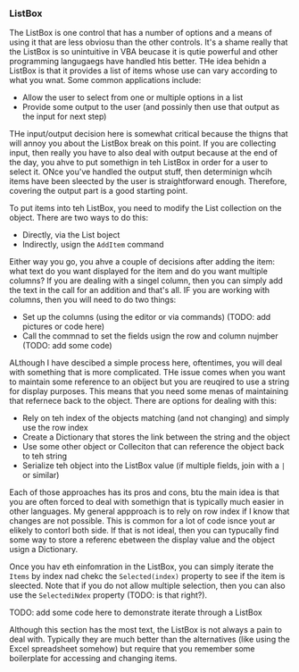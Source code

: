 ### ListBox

The ListBox is one control that has a number of options and a means of using it that are less obviosu than the other controls. It's a shame really that the ListBox is so unintuitive in VBA beucase it is qutie powerful and other programming langugaegs have handled htis better. THe idea behidn a ListBox is that it provides a list of items whose use can vary according to what you wnat. Some common applications include:

- Allow the user to select from one or multiple options in a list
- Provide some output to the user (and possinly then use that output as the input for next step)

THe input/output decision here is somewhat critical because the thigns that will annoy you about the ListBox break on this point. If you are collecting input, then really you have to also deal with output because at the end of the day, you ahve to put somethign in teh ListBox in order for a user to select it. ONce you've handled the output stuff, then determinign whcih items have been sleected by the user is straightforward enough. Therefore, covering the output part is a good starting point.

To put items into teh ListBox, you need to modify the List collection on the object. There are two ways to do this:

- Directly, via the List boject
- Indirectly, usign the `AddItem` command

Either way you go, you ahve a couple of decisions after adding the item: what text do you want displayed for the item and do you want multiple columns? If you are dealing with a singel column, then you can simply add the text in the call for an addition and that's all. IF you are working with columns, then you will need to do two things:

- Set up the columns (using the editor or via commands) (TODO: add pictures or code here)
- Call the commnad to set the fields usign the row and column nujmber (TODO: add some code)

ALthough I have descibed a simple process here, oftentimes, you will deal with something that is more complicated. THe issue comes when you want to maintain some reference to an obiject but you are reuqired to use a string for display purposes. This means that you need some menas of maintaining that refernece back to the object. There are options for dealing with this:

- Rely on teh index of the objects matching (and not changing) and simply use the row index
- Create a Dictionary that stores the link between the string and the object
- Use some other object or Colleciton that can reference the object back to teh string
- Serialize teh object into the ListBox value (if multiple fields, join with a `|` or similar)

Each of those approaches has its pros and cons, btu the main idea is that you are often forced to deal with somethign that is typically much easier in other languages. My general appproach is to rely on row index if I know that changes are not possible. This is common for a lot of code isnce yout ar elikely to contorl both side. If that is not ideal, then you can typucally find some way to store a referenc ebetween the display value and the object usign a Dictionary.

Once you hav eth einfomration in the ListBox, you can simply iterate the `Items` by index nad chekc the `Selected(index)` property to see if the item is sleected. Note that if you do not allow multiple selection, then you can also use the `SelectediNdex` property (TODO: is that right?).

TODO: add some code here to demonstrate iterate through a ListBox

Although this section has the most text, the ListBox is not always a pain to deal with. Typically they are much better than the alternatives (like using the Excel spreadsheet somehow) but require that you remember some boilerplate for accessing and changing items.
